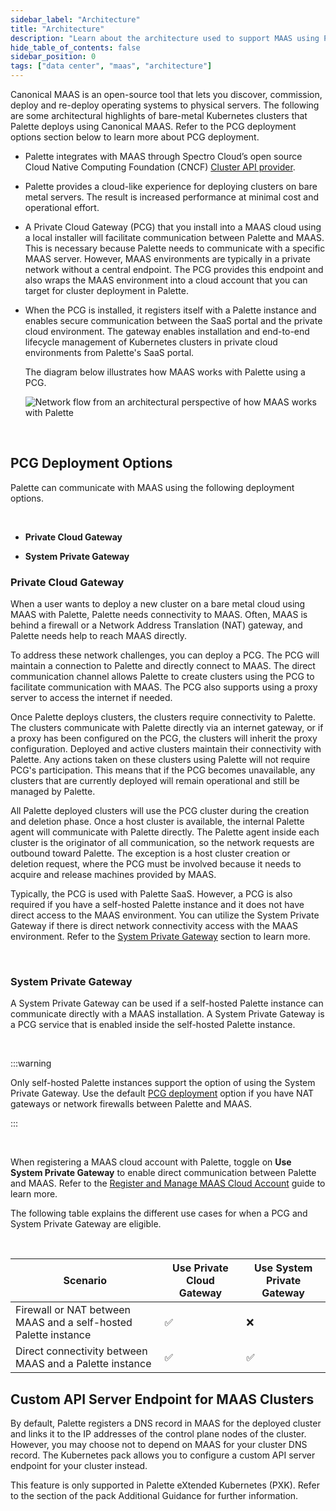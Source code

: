 ```yaml
---
sidebar_label: "Architecture"
title: "Architecture"
description: "Learn about the architecture used to support MAAS using Palette"
hide_table_of_contents: false
sidebar_position: 0
tags: ["data center", "maas", "architecture"]
---
```


Canonical MAAS is an open-source tool that lets you discover, commission, deploy and re-deploy operating systems to
physical servers. The following are some architectural highlights of bare-metal Kubernetes clusters that Palette deploys
using Canonical MAAS. Refer to the PCG deployment options section below to learn more about PCG deployment.

- Palette integrates with MAAS through Spectro Cloud’s open source Cloud Native Computing Foundation (CNCF)
  [Cluster API provider](https://github.com/spectrocloud/cluster-api-provider-maas).

- Palette provides a cloud-like experience for deploying clusters on bare metal servers. The result is increased
  performance at minimal cost and operational effort.

- A Private Cloud Gateway (PCG) that you install into a MAAS cloud using a local installer will facilitate communication
  between Palette and MAAS. This is necessary because Palette needs to communicate with a specific MAAS server. However,
  MAAS environments are typically in a private network without a central endpoint. The PCG provides this endpoint and
  also wraps the MAAS environment into a cloud account that you can target for cluster deployment in Palette.

- When the PCG is installed, it registers itself with a Palette instance and enables secure communication between the
  SaaS portal and the private cloud environment. The gateway enables installation and end-to-end lifecycle management of
  Kubernetes clusters in private cloud environments from Palette's SaaS portal.

  The diagram below illustrates how MAAS works with Palette using a PCG.

  ![Network flow from an architectural perspective of how MAAS works with Palette](/maas_cluster_architecture.webp)

  <br />

## PCG Deployment Options

Palette can communicate with MAAS using the following deployment options.

<br />

- **Private Cloud Gateway**

- **System Private Gateway**

### Private Cloud Gateway

When a user wants to deploy a new cluster on a bare metal cloud using MAAS with Palette, Palette needs connectivity to
MAAS. Often, MAAS is behind a firewall or a Network Address Translation (NAT) gateway, and Palette needs help to reach
MAAS directly.

To address these network challenges, you can deploy a PCG. The PCG will maintain a connection to Palette and directly
connect to MAAS. The direct communication channel allows Palette to create clusters using the PCG to facilitate
communication with MAAS. The PCG also supports using a proxy server to access the internet if needed.

Once Palette deploys clusters, the clusters require connectivity to Palette. The clusters communicate with Palette
directly via an internet gateway, or if a proxy has been configured on the PCG, the clusters will inherit the proxy
configuration. Deployed and active clusters maintain their connectivity with Palette. Any actions taken on these
clusters using Palette will not require PCG's participation. This means that if the PCG becomes unavailable, any
clusters that are currently deployed will remain operational and still be managed by Palette.

All Palette deployed clusters will use the PCG cluster during the creation and deletion phase. Once a host cluster is
available, the internal Palette agent will communicate with Palette directly. The Palette agent inside each cluster is
the originator of all communication, so the network requests are outbound toward Palette. The exception is a host
cluster creation or deletion request, where the PCG must be involved because it needs to acquire and release machines
provided by MAAS.

Typically, the PCG is used with Palette SaaS. However, a PCG is also required if you have a self-hosted Palette instance
and it does not have direct access to the MAAS environment. You can utilize the System Private Gateway if there is
direct network connectivity access with the MAAS environment. Refer to the
[System Private Gateway](#system-private-gateway) section to learn more.

<br />

### System Private Gateway

A System Private Gateway can be used if a self-hosted Palette instance can communicate directly with a MAAS
installation. A System Private Gateway is a PCG service that is enabled inside the self-hosted Palette instance.

<br />

:::warning

Only self-hosted Palette instances support the option of using the System Private Gateway. Use the default
[PCG deployment](#private-cloud-gateway) option if you have NAT gateways or network firewalls between Palette and MAAS.

:::

<br />

When registering a MAAS cloud account with Palette, toggle on **Use System Private Gateway** to enable direct
communication between Palette and MAAS. Refer to the
[Register and Manage MAAS Cloud Account](register-manage-maas-cloud-accounts.md) guide to learn more.

The following table explains the different use cases for when a PCG and System Private Gateway are eligible.

<br />

| Scenario                                                        | Use Private Cloud Gateway | Use System Private Gateway |
| --------------------------------------------------------------- | ------------------------- | -------------------------- |
| Firewall or NAT between MAAS and a self-hosted Palette instance | ✅                        | ❌                         |
| Direct connectivity between MAAS and a Palette instance         | ✅                        | ✅                         |

## Custom API Server Endpoint for MAAS Clusters

By default, Palette registers a DNS record in MAAS for the deployed cluster and links it to the IP addresses of the
control plane nodes of the cluster. However, you may choose not to depend on MAAS for your cluster DNS record. The
Kubernetes pack allows you to configure a custom API server endpoint for your cluster instead.

<!-- prettier-ignore-start -->

This feature is only supported in Palette eXtended Kubernetes (PXK). Refer to the <VersionedLink
  text="Custom API Server Endpoint for MAAS Clusters"
  url="/integrations/packs/?pack=kubernetes"
/>
section of the pack Additional Guidance for further information.

<!-- prettier-ignore-end -->
